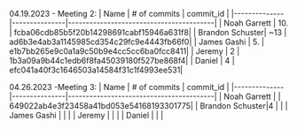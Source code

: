 04.19.2023 - Meeting 2:
| Name        | # of commits   | commit_id                               |
|--------------|---------------|-----------------------------------------|
| Noah Garrett | 10.           | fcba06cdb85b5f20b14298691cabf15946a631f8|
| Brandon Schuster| ~13        | ad6b3e4ab3a1145985cd354c29fc9e4443fb66f0|
| James Gashi  | 5.            | e1b7bb265e9c0a1a9c50b9e4cc5cc6ba0fcc8411|
| Jeremy       | 2             | 1b3a09a9b44c1edb6f8fa45039180f527be868f4|
| Daniel       | 4             | efc041a40f3c1646503a14584f31c1f4993ee531|

04.26.2023 -Meeting 3:
| Name        | # of commits   | commit_id                               |
|--------------|---------------|-----------------------------------------|
| Noah Garrett |               | 649022ab4e3f23458a41bd053e54168193301775|
| Brandon Schuster|4           | |
| James Gashi  |               | |
| Jeremy       |               | |
| Daniel       |               | |
